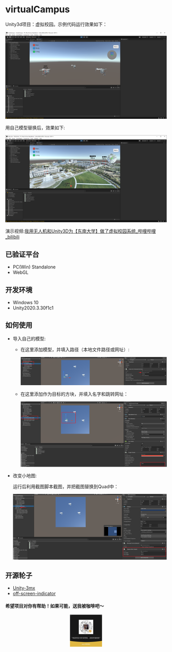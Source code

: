 # virtualCampus

Unity3d项目：虚拟校园。示例代码运行效果如下：

![example](./example.png)

用自己模型替换后，效果如下:

![example_pointcloud](./example_school.png)

演示视频:[我用无人机和Unity3D为【东南大学】做了虚拟校园系统_哔哩哔哩_bilibili](https://www.bilibili.com/video/BV1wZ4y1673U)

## 已验证平台
- PC(Win) Standalone
- WebGL

## 开发环境
- Windows 10
- Unity2020.3.30f1c1

## 如何使用

- 导入自己的模型:

  - 在这里添加模型，并填入路径（本地文件路径或网址）:

    ![add_model](./add_model.png)

  - 在这里添加作为目标的方块，并填入名字和跳转网址：

    ![add_target](./add_target.png)

- 改变小地图:

  运行后利用截图脚本截图，并把截图替换到Quad中：

  ![image-20220316142040365](./minimap.png)

## 开源轮子
- [Unity-3mx](https://github.com/ProjSEED/Unity-3mx)
- [off-screen-indicator](https://github.com/jinincarnate/off-screen-indicator)


#### 希望项目对你有帮助！如果可能，送我被咖啡吧～
<div align="center">
	<img src="./zan.jpg" width="100">
</div>
